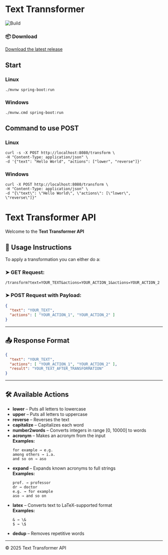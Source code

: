 # Text Trannsformer

![Build](https://github.com/gc79mh/text-transformer/actions/workflows/ci.yml/badge.svg?branch=main)

### 📦 Download
[Download the latest release](https://github.com/your-org/your-repo/releases/latest)

## Start
### Linux
    ./mvnw spring-boot:run 
### Windows
    ./mvnw.cmd spring-boot:run 

## Command to use POST
### Linux
    curl -s -X POST http://localhost:8080/transform \
    -H "Content-Type: application/json" \
    -d '{"text": "Hello World", "actions": ["lower", "reverse"]}'
### Windows
    curl -X POST http://localhost:8080/transform \
    -H "Content-Type: application/json" \
    -d "{\"text\": \"Hello World\", \"actions\": [\"lower\", \"reverse\"]}"



# Text Transformer API

Welcome to the **Text Transformer API**

## 📘 Usage Instructions

To apply a transformation you can either do a:

### ➤ GET Request:
    /transform?text=YOUR_TEXT&actions=YOUR_ACTION_1&actions=YOUR_ACTION_2


### ➤ POST Request with Payload:

```json
{
  "text": "YOUR_TEXT",
  "actions": [ "YOUR_ACTION_1", "YOUR_ACTION_2" ]
}
```

---

## 📤 Response Format

```json
{
  "text": "YOUR_TEXT",
  "actions": [ "YOUR_ACTION_1", "YOUR_ACTION_2" ],
  "result": "YOUR_TEXT_AFTER_TRANSFORMATION"
}
```

---

## 🛠 Available Actions

- **lower** – Puts all letters to lowercase  
- **upper** – Puts all letters to uppercase  
- **reverse** – Reverses the text  
- **capitalize** – Capitalizes each word  
- **number2words** – Converts integers in range [0, 10000] to words  
- **acronym** – Makes an acronym from the input  
  **Examples:**
  ```
  for example → e.g.
  among others → i.a.
  and so on → aso
  ```
- **expand** – Expands known acronyms to full strings  
  **Examples:**
  ```
  prof. → professor
  dr → doctor
  e.g. → for example
  aso → and so on
  ```
- **latex** – Converts text to LaTeX-supported format  
  **Examples:**
  ```
  & → \&
  $ → \$
  ```
- **dedup** – Removes repetitive words  

---

© 2025 Text Transformer API

